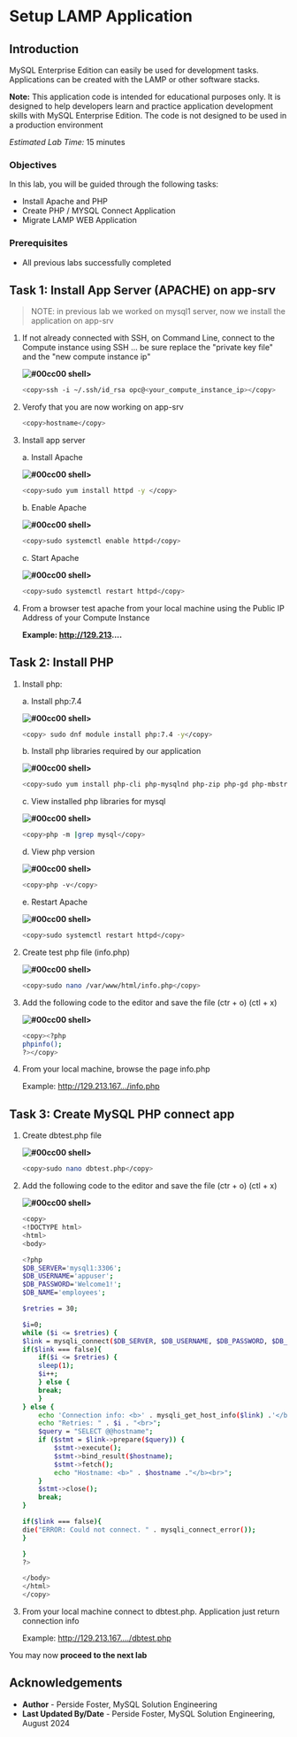 # Setup LAMP Application

## Introduction

MySQL Enterprise Edition  can easily be used for development tasks. Applications can be created with the LAMP or other software stacks.

**Note:** This application code is intended for educational purposes only. It is designed to help developers learn and practice application development skills with MySQL Enterprise Edition. The code is not designed to be used in a production environment

_Estimated Lab Time:_ 15 minutes

### Objectives

In this lab, you will be guided through the following tasks:

- Install Apache and PHP
- Create PHP / MYSQL Connect Application
- Migrate LAMP WEB Application

### Prerequisites

- All previous labs successfully completed

## Task 1: Install App Server (APACHE) on app-srv

> NOTE: in previous lab we worked on mysql1 server, now we install the application on app-srv

1. If not already connected with SSH, on Command Line, connect to the Compute instance using SSH ... be sure replace the  "private key file"  and the "new compute instance ip"

    **![#00cc00](https://via.placeholder.com/15/00cc00/000000?text=+) shell>**
     ```bash
    <copy>ssh -i ~/.ssh/id_rsa opc@<your_compute_instance_ip></copy>
     ```

2. Verofy that you are now working on app-srv

    ```bash
    <copy>hostname</copy>
    ```

3. Install app server

    a. Install Apache

    **![#00cc00](https://via.placeholder.com/15/00cc00/000000?text=+) shell>**
    ```bash
    <copy>sudo yum install httpd -y </copy>
    ```

    b. Enable Apache

    **![#00cc00](https://via.placeholder.com/15/00cc00/000000?text=+) shell>**
    ```bash
    <copy>sudo systemctl enable httpd</copy>
    ```

    c. Start Apache

    **![#00cc00](https://via.placeholder.com/15/00cc00/000000?text=+) shell>**
    ```bash
    <copy>sudo systemctl restart httpd</copy>
    ```

4. From a browser test apache from your local machine using the Public IP Address of your Compute Instance

    **Example: http://129.213....**

## Task 2: Install PHP

1. Install php:

    a. Install php:7.4

    **![#00cc00](https://via.placeholder.com/15/00cc00/000000?text=+) shell>**
    ```bash
    <copy> sudo dnf module install php:7.4 -y</copy>
    ```

    b. Install php libraries required by our application

    **![#00cc00](https://via.placeholder.com/15/00cc00/000000?text=+) shell>**
    ```bash
    <copy>sudo yum install php-cli php-mysqlnd php-zip php-gd php-mbstring php-xml php-json -y</copy>
    ```

    c. View installed php libraries for mysql

    **![#00cc00](https://via.placeholder.com/15/00cc00/000000?text=+) shell>**
    ```bash
    <copy>php -m |grep mysql</copy>
    ```

    d. View php version

    **![#00cc00](https://via.placeholder.com/15/00cc00/000000?text=+) shell>**
    ```bash
    <copy>php -v</copy>
    ```

    e. Restart Apache

    **![#00cc00](https://via.placeholder.com/15/00cc00/000000?text=+) shell>**
    ```bash
    <copy>sudo systemctl restart httpd</copy>
    ```

2. Create test php file (info.php)

    **![#00cc00](https://via.placeholder.com/15/00cc00/000000?text=+) shell>**
    ```bash
    <copy>sudo nano /var/www/html/info.php</copy>
    ```

3. Add the following code to the editor and save the file (ctr + o) (ctl + x)

    **![#00cc00](https://via.placeholder.com/15/00cc00/000000?text=+) shell>**
    ```bash
    <copy><?php
    phpinfo();
    ?></copy>
    ```

4. From your local machine, browse the page info.php

   Example: http://129.213.167.../info.php

## Task 3: Create MySQL PHP connect app

1. Create dbtest.php file

    **![#00cc00](https://via.placeholder.com/15/00cc00/000000?text=+) shell>**
    ```bash
    <copy>sudo nano dbtest.php</copy>
    ```

2. Add the following code to the editor and save the file (ctr + o) (ctl + x)

    **![#00cc00](https://via.placeholder.com/15/00cc00/000000?text=+) shell>**
    ```bash
    <copy>
    <!DOCTYPE html>
    <html>
    <body>

    <?php
    $DB_SERVER='mysql1:3306';
    $DB_USERNAME='appuser';
    $DB_PASSWORD='Welcome1!';
    $DB_NAME='employees';

    $retries = 30;

    $i=0;
    while ($i <= $retries) {
    $link = mysqli_connect($DB_SERVER, $DB_USERNAME, $DB_PASSWORD, $DB_NAME);
    if($link === false){
        if($i <= $retries) {
        sleep(1);
        $i++;
        } else {
        break;
        }
    } else {
        echo 'Connection info: <b>' . mysqli_get_host_info($link) .'</b><br>';
        echo "Retries: " . $i . "<br>";
        $query = "SELECT @@hostname";
        if ($stmt = $link->prepare($query)) {
            $stmt->execute();
            $stmt->bind_result($hostname);
            $stmt->fetch();
            echo "Hostname: <b>" . $hostname ."</b><br>";
        }
        $stmt->close();
        break;
    }

    if($link === false){
    die("ERROR: Could not connect. " . mysqli_connect_error());
    }

    }
    ?>

    </body>
    </html>
    </copy>
    ```

3. From your local  machine connect to dbtest.php. Application just return connection info

    Example: http://129.213.167..../dbtest.php  



You may now **proceed to the next lab**

## Acknowledgements

- **Author** - Perside Foster, MySQL Solution Engineering
- **Last Updated By/Date** - Perside Foster, MySQL Solution Engineering, August 2024